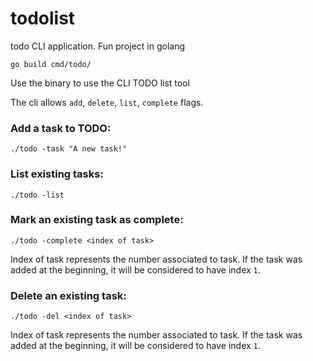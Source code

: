 # todolist
todo CLI application. Fun project in golang

`go build cmd/todo/`

Use the binary to use the CLI TODO list tool

The cli allows `add`, `delete`, `list`, `complete` flags.

### Add a task to TODO:

`./todo -task "A new task!"`

### List existing tasks:
`./todo -list`

### Mark an existing task as complete:
`./todo -complete <index of task>`

Index of task represents the number associated to task. If the task was added at the beginning, it will be considered to have index `1`.

### Delete an existing task:
`./todo -del <index of task>`

Index of task represents the number associated to task. If the task was added at the beginning, it will be considered to have index `1`.
